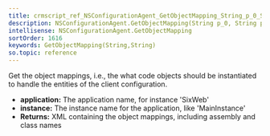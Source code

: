 ```yaml
---
title: crmscript_ref_NSConfigurationAgent_GetObjectMapping_String_p_0_String_p_1
description: NSConfigurationAgent.GetObjectMapping(String p_0, String p_1)
intellisense: NSConfigurationAgent.GetObjectMapping
sortOrder: 1616
keywords: GetObjectMapping(String,String)
so.topic: reference
---
```



Get the object mappings, i.e., the what code objects should be instantiated to handle the entities of the client configuration.



* **application:** The application name, for instance 'SixWeb'
* **instance:** The instance name for the application, like 'MainInstance'
* **Returns:** XML containing the object mappings, including assembly and class names


